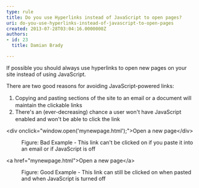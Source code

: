 ```yaml
---
type: rule
title: Do you use Hyperlinks instead of JavaScript to open pages?
uri: do-you-use-hyperlinks-instead-of-javascript-to-open-pages
created: 2013-07-28T03:04:16.0000000Z
authors:
- id: 23
  title: Damian Brady

---
```




<span class='intro'> If possible you should always use hyperlinks to open new pages on your site instead of using JavaScript.<br> </span>

<p>​There are two good&#160;reasons for avoiding JavaScript-powered links&#58;</p><ol><li><span style="line-height&#58;20px;">Copying and pasting sections of the site to an email or a document&#160;will maintain the clickable links<br></span></li><li><span style="line-height&#58;20px;">There's an (ever-decreasing) chance a user won't have JavaScript enabled and won't be able to click the link</span></li></ol><div><p class="ssw15-rteElement-CodeArea">&lt;div&#160;onclick=&quot;window.open('mynewpage.html');&quot;&gt;Open&#160;a&#160;new&#160;page&lt;/div&gt;​
</p><dd class="ssw15-rteElement-FigureBad">Figure&#58; Bad Example - This link can't be clicked on if you paste it into an email​ or if JavaScript is off</dd></div><div><p class="ssw15-rteElement-CodeArea">&lt;a&#160;href=&quot;mynewpage.html&quot;&gt;Open&#160;a&#160;new&#160;page&lt;/a&gt;
</p></div><dd class="ssw15-rteElement-FigureGood">Figure&#58; Good Example - This link can still&#160;be clicked on when pasted and when JavaScript is turned off​</dd>


